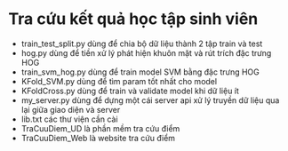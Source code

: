 # Tra cứu kết quả học tập sinh viên
- train_test_split.py dùng để chia bộ dữ liệu thành 2 tập train và test
- hog.py dùng để tiền xử lý phát hiện khuôn mặt và rút trích đặc trưng HOG
- train_svm_hog.py dùng để train model SVM bằng đặc trưng HOG
- KFold_SVM.py dùng để tìm param tốt nhất cho model
- KFoldCross.py dùng để train và validate model khi dữ liệu ít
- my_server.py dùng để dựng một cái server api xử lý truyền dữ liệu qua lại giữa giao diện và server
- lib.txt các thư viện cần cài
- TraCuuDiem_UD là phần mềm tra cứu điểm 
- TraCuuDiem_Web là website tra cứu điểm
